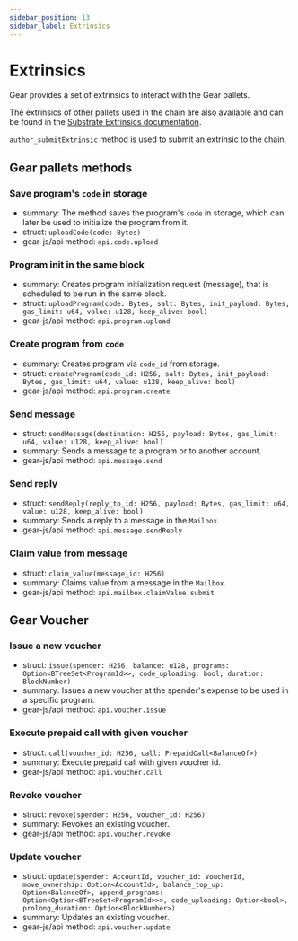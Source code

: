 ```yaml
---
sidebar_position: 13
sidebar_label: Extrinsics
---
```


# Extrinsics

Gear provides a set of extrinsics to interact with the Gear pallets. 

The extrinsics of other pallets used in the chain are also available and can be found in the [Substrate Extrinsics documentation](https://polkadot.js.org/docs/substrate/extrinsics).

`author_submitExtrinsic` method is used to submit an extrinsic to the chain.

## Gear pallets methods

### Save program's `code` in storage

- summary: The method saves the program's `code` in storage, which can later be used to initialize the program from it.
- struct: `uploadCode(code: Bytes)`
- gear-js/api method: `api.code.upload`

### Program init in the same block

- summary: Creates program initialization request (message), that is scheduled to be run in the same block.
- struct: `uploadProgram(code: Bytes, salt: Bytes, init_payload: Bytes, gas_limit: u64, value: u128, keep_alive: bool)`
- gear-js/api method: `api.program.upload`

### Create program from `code`

- summary: Creates program via `code_id` from storage.
- struct: `createProgram(code_id: H256, salt: Bytes, init_payload: Bytes, gas_limit: u64, value: u128, keep_alive: bool)`
- gear-js/api method: `api.program.create`

### Send message

- struct: `sendMessage(destination: H256, payload: Bytes, gas_limit: u64, value: u128, keep_alive: bool)`
- summary: Sends a message to a program or to another account.
- gear-js/api method: `api.message.send`

### Send reply

- struct: `sendReply(reply_to_id: H256, payload: Bytes, gas_limit: u64, value: u128, keep_alive: bool)`
- summary: Sends a reply to a message in the `Mailbox`.
- gear-js/api method: `api.message.sendReply`

### Claim value from message

- struct: `claim_value(message_id: H256)`
- summary: Claims value from a message in the `Mailbox`.
- gear-js/api method: `api.mailbox.claimValue.submit`

## Gear Voucher

### Issue a new voucher

- struct: `issue(spender: H256, balance: u128, programs: Option<BTreeSet<ProgramId>>, code_uploading: bool, duration: BlockNumber)`
- summary: Issues a new voucher at the spender's expense to be used in a specific program.
- gear-js/api method: `api.voucher.issue`
 
### Execute prepaid call with given voucher

- struct: `call(voucher_id: H256, call: PrepaidCall<BalanceOf>)`
- summary: Execute prepaid call with given voucher id.
- gear-js/api method: `api.voucher.call`

### Revoke voucher

- struct: `revoke(spender: H256, voucher_id: H256)` 
- summary: Revokes an existing voucher.
- gear-js/api method: `api.voucher.revoke`

### Update voucher

- struct: `update(spender: AccountId, voucher_id: VoucherId, move_ownership: Option<AccountId>, balance_top_up: Option<BalanceOf>, append_programs: Option<Option<BTreeSet<ProgramId>>>, code_uploading: Option<bool>, prolong_duration: Option<BlockNumber>)`
- summary: Updates an existing voucher.
- gear-js/api method: `api.voucher.update`